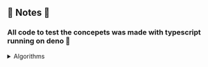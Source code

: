 ## 📘 Notes 📘

### All code to test the concepets was made with typescript running on deno 🦕

<details>
<summary> Algorithms </summary>

  <details>
  <summary> Binary Research vs Linear Research </summary>

   ### Average of 20 results
   
   - Binary = 1.7ms
   
   - Linear = 15.3ms

  </details>

</details>
